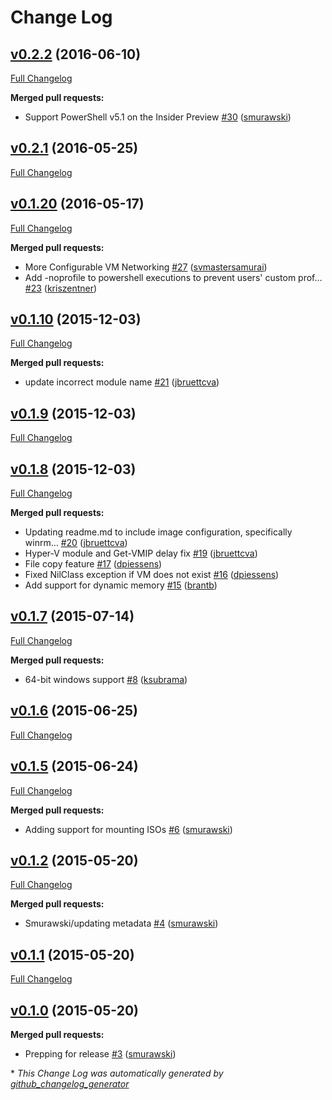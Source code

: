 # Change Log

## [v0.2.2](https://github.com/test-kitchen/kitchen-hyperv/tree/v0.2.2) (2016-06-10)
[Full Changelog](https://github.com/test-kitchen/kitchen-hyperv/compare/v0.2.1...v0.2.2)

**Merged pull requests:**

- Support PowerShell v5.1 on the Insider Preview [\#30](https://github.com/test-kitchen/kitchen-hyperv/pull/30) ([smurawski](https://github.com/smurawski))

## [v0.2.1](https://github.com/test-kitchen/kitchen-hyperv/tree/v0.2.1) (2016-05-25)
[Full Changelog](https://github.com/test-kitchen/kitchen-hyperv/compare/v0.1.20...v0.2.1)

## [v0.1.20](https://github.com/test-kitchen/kitchen-hyperv/tree/v0.1.20) (2016-05-17)
[Full Changelog](https://github.com/test-kitchen/kitchen-hyperv/compare/v0.1.10...v0.1.20)

**Merged pull requests:**

- More Configurable VM Networking [\#27](https://github.com/test-kitchen/kitchen-hyperv/pull/27) ([svmastersamurai](https://github.com/svmastersamurai))
- Add -noprofile to powershell executions to prevent users' custom prof… [\#23](https://github.com/test-kitchen/kitchen-hyperv/pull/23) ([kriszentner](https://github.com/kriszentner))

## [v0.1.10](https://github.com/test-kitchen/kitchen-hyperv/tree/v0.1.10) (2015-12-03)
[Full Changelog](https://github.com/test-kitchen/kitchen-hyperv/compare/v0.1.9...v0.1.10)

**Merged pull requests:**

- update incorrect module name [\#21](https://github.com/test-kitchen/kitchen-hyperv/pull/21) ([jbruettcva](https://github.com/jbruettcva))

## [v0.1.9](https://github.com/test-kitchen/kitchen-hyperv/tree/v0.1.9) (2015-12-03)
[Full Changelog](https://github.com/test-kitchen/kitchen-hyperv/compare/v0.1.8...v0.1.9)

## [v0.1.8](https://github.com/test-kitchen/kitchen-hyperv/tree/v0.1.8) (2015-12-03)
[Full Changelog](https://github.com/test-kitchen/kitchen-hyperv/compare/v0.1.7...v0.1.8)

**Merged pull requests:**

- Updating readme.md to include image configuration, specifically winrm… [\#20](https://github.com/test-kitchen/kitchen-hyperv/pull/20) ([jbruettcva](https://github.com/jbruettcva))
- Hyper-V module and Get-VMIP delay fix [\#19](https://github.com/test-kitchen/kitchen-hyperv/pull/19) ([jbruettcva](https://github.com/jbruettcva))
- File copy feature [\#17](https://github.com/test-kitchen/kitchen-hyperv/pull/17) ([dpiessens](https://github.com/dpiessens))
- Fixed NilClass exception if VM does not exist [\#16](https://github.com/test-kitchen/kitchen-hyperv/pull/16) ([dpiessens](https://github.com/dpiessens))
- Add support for dynamic memory [\#15](https://github.com/test-kitchen/kitchen-hyperv/pull/15) ([brantb](https://github.com/brantb))

## [v0.1.7](https://github.com/test-kitchen/kitchen-hyperv/tree/v0.1.7) (2015-07-14)
[Full Changelog](https://github.com/test-kitchen/kitchen-hyperv/compare/v0.1.6...v0.1.7)

**Merged pull requests:**

- 64-bit windows support [\#8](https://github.com/test-kitchen/kitchen-hyperv/pull/8) ([ksubrama](https://github.com/ksubrama))

## [v0.1.6](https://github.com/test-kitchen/kitchen-hyperv/tree/v0.1.6) (2015-06-25)
[Full Changelog](https://github.com/test-kitchen/kitchen-hyperv/compare/v0.1.5...v0.1.6)

## [v0.1.5](https://github.com/test-kitchen/kitchen-hyperv/tree/v0.1.5) (2015-06-24)
[Full Changelog](https://github.com/test-kitchen/kitchen-hyperv/compare/v0.1.2...v0.1.5)

**Merged pull requests:**

- Adding support for mounting ISOs [\#6](https://github.com/test-kitchen/kitchen-hyperv/pull/6) ([smurawski](https://github.com/smurawski))

## [v0.1.2](https://github.com/test-kitchen/kitchen-hyperv/tree/v0.1.2) (2015-05-20)
[Full Changelog](https://github.com/test-kitchen/kitchen-hyperv/compare/v0.1.1...v0.1.2)

**Merged pull requests:**

- Smurawski/updating metadata [\#4](https://github.com/test-kitchen/kitchen-hyperv/pull/4) ([smurawski](https://github.com/smurawski))

## [v0.1.1](https://github.com/test-kitchen/kitchen-hyperv/tree/v0.1.1) (2015-05-20)
[Full Changelog](https://github.com/test-kitchen/kitchen-hyperv/compare/v0.1.0...v0.1.1)

## [v0.1.0](https://github.com/test-kitchen/kitchen-hyperv/tree/v0.1.0) (2015-05-20)
**Merged pull requests:**

- Prepping for release [\#3](https://github.com/test-kitchen/kitchen-hyperv/pull/3) ([smurawski](https://github.com/smurawski))



\* *This Change Log was automatically generated by [github_changelog_generator](https://github.com/skywinder/Github-Changelog-Generator)*